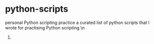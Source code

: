 # python-scripts
personal Python scripting practice
a curated list of python scripts that I wrote for practising Python scripting \n

1. 

